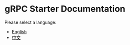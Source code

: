 # gRPC Starter Documentation

Please select a language:

- [English](en/index.md)
- [中文](zh-CN/index.md)
